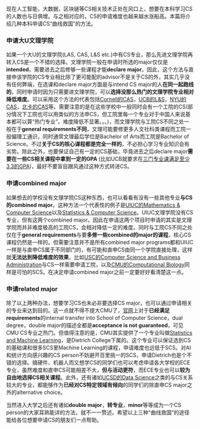 现在人工智能，大数据，区块链等CS相关技术正处在风口上，想要在本科学习CS的人数也与日俱增。与之相对应的，CS的申请难度也越来越水涨船高。本篇将介绍几种本科申请CS“曲线救国”的方法。

### 申请大U文理学院

如果一个大U的文理学院(LAS, CAS, L&S etc.)中有CS专业，那么先进文理学院再转入CS是一个不错的选择。文理学院一般在申请时所选的major仅仅是**intended**，需要进去之后修够一些课程才能**declare major**。因此，这个方法与直接申该学院的CS专业相比除了更可能配的advisor不是关于CS的外，其实几乎没有任何弊端，在选课和declare major方面是与intend CS major的人**在同一起跑线的**，同时申请时因为只需要进文理学院，可以**选择没那么热门的文理学院专业相对降低难度**。可以采用这个方法的代表包括[Cornell的CAS](https://www.cs.cornell.edu/undergrad/csmajor)，[UCB的L&S](https://eecs.berkeley.edu/academics/undergraduate/cs-ba)，[NYU的CAS](https://cs.nyu.edu/home/undergrad/cs_tandon.html)，[北卡的CAS](http://catalog.unc.edu/undergraduate/programs-study/computer-science-major-ba/)等。需要注意的是在这些学校中一般同时会有一个工院的CS(部分情况下工院也可以用类似的方法申CS，但工院里每一个专业对于中国人来说基本都可以算“热门专业”，难度降低不显著。。。)，而文理学院与工院CS不同之处一般在于**general requirements不同**，文理可能要修更多人文社科类课程而工院一般偏理工通识，同时通常文理最后学位是Bachelor of Arts而工院是Bachelor of Science。不过**关于CS的核心课程都是完全一样的**，不必担心学习专业知识会有劣势。除此之外，也要保证自己有一定的CS基础，毕竟进去之后declare major**需要在一些CS相关课程中拿到一定的GPA** (比如UCB就要求在[三门专业课满足至少3.3的GPA](https://eecs.berkeley.edu/academics/undergraduate/cs-ba/faq#cs_1))，最好不要盲目跟风通过这种方式转进CS。

### 申请combined major

如果想去的学校没有文理学院CS这种东西，也可以看看有没有一些其他专业**与CS的combined major**。这种方法一个代表性的例子是[UIUC的Mathematics & Computer Science](https://cs.illinois.edu/academics/undergraduate/degree-program-options/bs-mathematics-computer-science)以及[Statistics & Computer Science](https://cs.illinois.edu/academics/undergraduate/degree-program-options/bs-statistics-computer-science)。UIUC文理学院没有CS专业，但有这两个combined major。因此在申请这两个项目时申请的其实是文理学院而并非难度极高的工院CS，会相对降低一定的难度。同时与工院CS不同之处仅在于**general requirements**与要**多修一些combined的major的课程**，核心CS课程仍然是一样的。但需要注意并不是所有combined major programs都和UIUC一样是与直申CS属于不同部门的，有可能和直申CS由同一个学院直接处理，这样就**无法达到降低难度的效果**，比如[USC的Computer Science and Business Administration](https://www.cs.usc.edu/academic-programs/undergrad/computer-science-business-administration/)与CS一样需要申请工院，以及[CMU的Computational Biology](http://www.cbd.cmu.edu/education/bs-in-computational-biology/apply-to-undergraduate-program/)同样是可怕的SCS。在决定申请combined major之前一定要好好看清楚这一点。

### 申请related major

除了以上两种办法，想要学习CS也未必非要选择CS major，也可以通过申请相关的专业来达到目的。这一点就不得不提大CMU了，[官网](https://www.csd.cs.cmu.edu/content/guidelines-transfer-dual-degree-minor-and-double-major-cs)上对于**已经满足requirements**的internal transfer into School of Computer Science，dual degree，double major的描述全都是**acceptance is not guaranteed**，可见CMU CS专业之热门。但值得注意的是，CMU其实提供了一个专业叫做[Statistics and Machine Learning](http://coursecatalog.web.cmu.edu/dietrichcollegeofhumanitiesandsocialsciences/departmentofstatistics/#statsmltext)，是Dietrich College下属的。这个专业可以保证选到CS的基础课和很多SCS里Machine Learning的课程，申请难度也远低于SCS。对AI和统计方向感兴趣的CS person不妨避开百里挑一的SCS，申请Dietrich也是个不错的选择。搞硬件、机器人而又想学CS的同学们也可以考虑申请各大学校的ECE专业，虽然难度和直申CS可能相差不大，**但与活动更符**，而ECE专业也可以**较为自由地选择CS相关课程**。此外，还有诸如[UCSD的Data Science](http://dsc.ucsd.edu/node/3)之类的与CS关系较大的专业，都能够作为**已经对CS特定领域有倾向**的同学们的除直申CS major之外的alternative choice。

当然进入大学之后还有诸如**double major**，**转专业**，**minor**等等成为一个CS person的大家耳熟能详的方法，就不一一赘述。希望以上三种“曲线救国”的途径能给各位想要申请CS的朋友们一点帮助。

